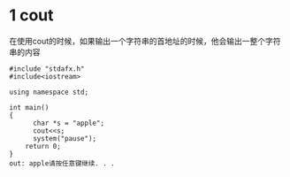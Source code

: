 1 cout
=======
在使用cout的时候，如果输出一个字符串的首地址的时候，他会输出一整个字符串的内容
```
#include "stdafx.h"
#include<iostream>

using namespace std;

int main()
{
	  char *s = "apple";
	  cout<<s;
	  system("pause");
    return 0;
}
out: apple请按任意键继续. . .
```

